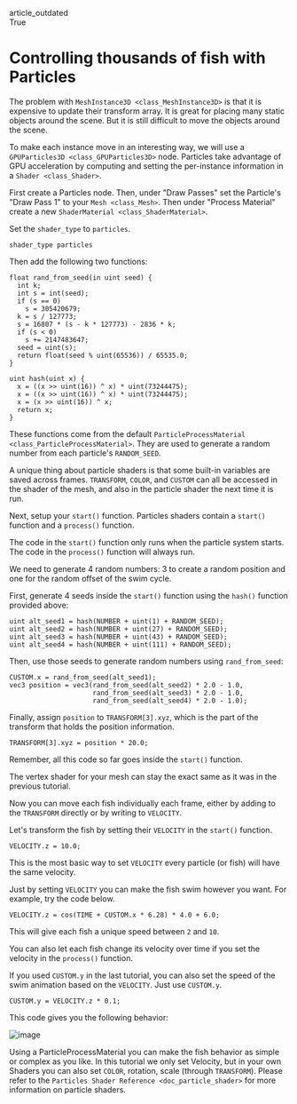 article\_outdated  
True

# Controlling thousands of fish with Particles

The problem with `MeshInstance3D <class_MeshInstance3D>` is that it is
expensive to update their transform array. It is great for placing many
static objects around the scene. But it is still difficult to move the
objects around the scene.

To make each instance move in an interesting way, we will use a
`GPUParticles3D <class_GPUParticles3D>` node. Particles take advantage
of GPU acceleration by computing and setting the per-instance
information in a `Shader <class_Shader>`.

First create a Particles node. Then, under "Draw Passes" set the
Particle's "Draw Pass 1" to your `Mesh <class_Mesh>`. Then under
"Process Material" create a new `ShaderMaterial <class_ShaderMaterial>`.

Set the `shader_type` to `particles`.

    shader_type particles

Then add the following two functions:

    float rand_from_seed(in uint seed) {
      int k;
      int s = int(seed);
      if (s == 0)
        s = 305420679;
      k = s / 127773;
      s = 16807 * (s - k * 127773) - 2836 * k;
      if (s < 0)
        s += 2147483647;
      seed = uint(s);
      return float(seed % uint(65536)) / 65535.0;
    }

    uint hash(uint x) {
      x = ((x >> uint(16)) ^ x) * uint(73244475);
      x = ((x >> uint(16)) ^ x) * uint(73244475);
      x = (x >> uint(16)) ^ x;
      return x;
    }

These functions come from the default
`ParticleProcessMaterial <class_ParticleProcessMaterial>`. They are used
to generate a random number from each particle's `RANDOM_SEED`.

A unique thing about particle shaders is that some built-in variables
are saved across frames. `TRANSFORM`, `COLOR`, and `CUSTOM` can all be
accessed in the shader of the mesh, and also in the particle shader the
next time it is run.

Next, setup your `start()` function. Particles shaders contain a
`start()` function and a `process()` function.

The code in the `start()` function only runs when the particle system
starts. The code in the `process()` function will always run.

We need to generate 4 random numbers: 3 to create a random position and
one for the random offset of the swim cycle.

First, generate 4 seeds inside the `start()` function using the `hash()`
function provided above:

    uint alt_seed1 = hash(NUMBER + uint(1) + RANDOM_SEED);
    uint alt_seed2 = hash(NUMBER + uint(27) + RANDOM_SEED);
    uint alt_seed3 = hash(NUMBER + uint(43) + RANDOM_SEED);
    uint alt_seed4 = hash(NUMBER + uint(111) + RANDOM_SEED);

Then, use those seeds to generate random numbers using `rand_from_seed`:

    CUSTOM.x = rand_from_seed(alt_seed1);
    vec3 position = vec3(rand_from_seed(alt_seed2) * 2.0 - 1.0,
                         rand_from_seed(alt_seed3) * 2.0 - 1.0,
                         rand_from_seed(alt_seed4) * 2.0 - 1.0);

Finally, assign `position` to `TRANSFORM[3].xyz`, which is the part of
the transform that holds the position information.

    TRANSFORM[3].xyz = position * 20.0;

Remember, all this code so far goes inside the `start()` function.

The vertex shader for your mesh can stay the exact same as it was in the
previous tutorial.

Now you can move each fish individually each frame, either by adding to
the `TRANSFORM` directly or by writing to `VELOCITY`.

Let's transform the fish by setting their `VELOCITY` in the `start()`
function.

    VELOCITY.z = 10.0;

This is the most basic way to set `VELOCITY` every particle (or fish)
will have the same velocity.

Just by setting `VELOCITY` you can make the fish swim however you want.
For example, try the code below.

    VELOCITY.z = cos(TIME + CUSTOM.x * 6.28) * 4.0 + 6.0;

This will give each fish a unique speed between `2` and `10`.

You can also let each fish change its velocity over time if you set the
velocity in the `process()` function.

If you used `CUSTOM.y` in the last tutorial, you can also set the speed
of the swim animation based on the `VELOCITY`. Just use `CUSTOM.y`.

    CUSTOM.y = VELOCITY.z * 0.1;

This code gives you the following behavior:

![image](img/scene.gif)

Using a ParticleProcessMaterial you can make the fish behavior as simple
or complex as you like. In this tutorial we only set Velocity, but in
your own Shaders you can also set `COLOR`, rotation, scale (through
`TRANSFORM`). Please refer to the
`Particles Shader Reference <doc_particle_shader>` for more information
on particle shaders.
